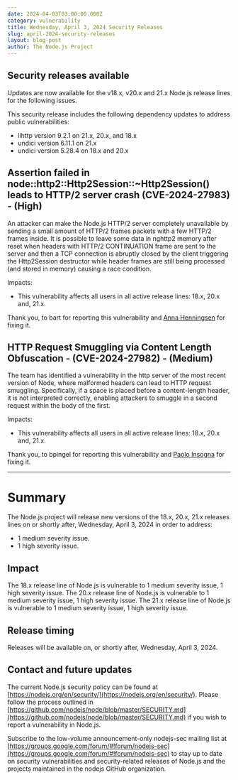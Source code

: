 ```yaml
---
date: 2024-04-03T03:00:00.000Z
category: vulnerability
title: Wednesday, April 3, 2024 Security Releases
slug: april-2024-security-releases
layout: blog-post
author: The Node.js Project
---
```


## Security releases available

Updates are now available for the v18.x, v20.x and 21.x Node.js release lines for the
following issues.

This security release includes the following dependency updates to address public vulnerabilities:

- llhttp version 9.2.1 on 21.x, 20.x, and 18.x
- undici version 6.11.1 on 21.x
- undici version 5.28.4 on 18.x and 20.x

## Assertion failed in node::http2::Http2Session::\~Http2Session() leads to HTTP/2 server crash (CVE-2024-27983) - (High)

An attacker can make the Node.js HTTP/2 server completely unavailable by sending a small amount of HTTP/2 frames packets with a few HTTP/2 frames inside. It is possible to leave some data in nghttp2 memory after reset when headers with HTTP/2 CONTINUATION frame are sent to the server and then a TCP connection is abruptly closed by the client triggering the Http2Session destructor while header frames are still being processed (and stored in memory) causing a race condition.

Impacts:

- This vulnerability affects all users in all active release lines: 18.x, 20.x and, 21.x.

Thank you, to bart for reporting this vulnerability and [Anna Henningsen](https://github.com/addaleax) for fixing it.

## HTTP Request Smuggling via Content Length Obfuscation - (CVE-2024-27982) - (Medium)

The team has identified a vulnerability in the http server of the most recent version of Node, where malformed headers can lead to HTTP request smuggling. Specifically, if a space is placed before a content-length header, it is not interpreted correctly, enabling attackers to smuggle in a second request within the body of the first.

Impacts:

- This vulnerability affects all users in all active release lines: 18.x, 20.x and, 21.x.

Thank you, to bpingel for reporting this vulnerability and [Paolo Insogna](https://github.com/ShogunPanda) for fixing it.

---

# Summary

The Node.js project will release new versions of the 18.x, 20.x, 21.x
releases lines on or shortly after, Wednesday, April 3, 2024 in order to address:

- 1 medium severity issue.
- 1 high severity issue.

## Impact

The 18.x release line of Node.js is vulnerable to 1 medium severity issue, 1 high severity issue.
The 20.x release line of Node.js is vulnerable to 1 medium severity issue, 1 high severity issue.
The 21.x release line of Node.js is vulnerable to 1 medium severity issue, 1 high severity issue.

## Release timing

Releases will be available on, or shortly after, Wednesday, April 3, 2024.

## Contact and future updates

The current Node.js security policy can be found at [https://nodejs.org/en/security/](https://nodejs.org/en/security/). Please follow the process outlined in [https://github.com/nodejs/node/blob/master/SECURITY.md](https://github.com/nodejs/node/blob/master/SECURITY.md) if you wish to report a vulnerability in Node.js.

Subscribe to the low-volume announcement-only nodejs-sec mailing list at [https://groups.google.com/forum/#!forum/nodejs-sec](https://groups.google.com/forum/#!forum/nodejs-sec) to stay up to date on security vulnerabilities and security-related releases of Node.js and the projects maintained in the nodejs GitHub organization.
